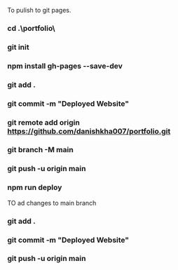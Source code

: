 To pulish to git pages.

### cd .\portfolio\
### git init
### npm install gh-pages --save-dev
### git add .
### git commit -m "Deployed Website"
### git remote add origin https://github.com/danishkha007/portfolio.git
### git branch -M main
### git push -u origin main
### npm run deploy

TO ad changes to main branch

### git add .
### git commit -m "Deployed Website"
### git push -u origin main